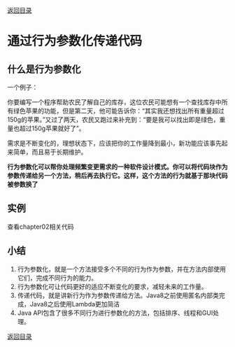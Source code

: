 [返回目录](/README.md)

# 通过行为参数化传递代码

## 什么是行为参数化

一个例子：

你要编写一个程序帮助农民了解自己的库存，这位农民可能想有一个查找库存中所有绿色苹果的功能，但是第二天，他可能告诉你：“其实我还想找出所有重量超过150g的苹果。”又过了两天，农民又跑过来补充到：“要是我可以找出即是绿色，重量也超过150g苹果就好了”。

需求是不断变化的，理想状态下，应该把你的工作量降到最小，新功能应该事先起来简单，而且易于长期维护。

**行为参数化可以帮你处理频繁变更需求的一种软件设计模式。你可以将代码块作为参数传递给另一个方法，稍后再去执行它。这样，这个方法的行为就基于那块代码被参数换了**



## 实例

查看chapter02相关代码

## 小结

1. 行为参数化，就是一个方法接受多个不同的行为作为参数，并在方法内部使用它们，完成不同行为的能力。
2. 行为参数化可让代码更好的适应不断变化的要求，减轻未来的工作量。
3. 传递代码，就是讲新行为作为参数传递给方法。Java8之前使用匿名内部类完成，Java8之后使用Lambda更加简洁
4. Java API包含了很多不同行为进行参数化的方法，包括排序、线程和GUI处理。

[返回目录](#)

